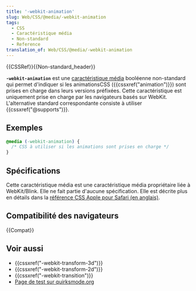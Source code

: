 ```yaml
---
title: '-webkit-animation'
slug: Web/CSS/@media/-webkit-animation
tags:
  - CSS
  - Caractéristique média
  - Non-standard
  - Reference
translation_of: Web/CSS/@media/-webkit-animation
---
```


{{CSSRef}}{{Non-standard_header}}

**`-webkit-animation`** est une [caractéristique média](/fr/docs/Web/CSS/Requêtes_média/Utiliser_les_Media_queries#Cibler_des_caractéristiques_média) booléenne non-standard qui permet d'indiquer si les animationsCSS ({{cssxref("animation")}}) sont prises en charge dans leurs versions préfixées. Cette caractéristique est uniquement prise en charge par les navigateurs basés sur WebKit. L'alternative standard correspondante consiste à utiliser {{cssxref("@supports")}}.

## Exemples

```css
@media (-webkit-animation) {
  /* CSS à utiliser si les animations sont prises en charge */
}
```

## Spécifications

Cette caractéristique média est une caractéristique média propriétaire liée à WebKit/Blink. Elle ne fait partie d'aucune spécification. Elle est décrite plus en détails dans la [référence CSS Apple pour Safari (en anglais)](https://developer.apple.com/library/safari/documentation/AppleApplications/Reference/SafariCSSRef/Articles/OtherStandardCSS3Features.html#//apple_ref/doc/uid/TP40007601-SW3).

## Compatibilité des navigateurs

{{Compat}}

## Voir aussi

- {{cssxref("-webkit-transform-3d")}}
- {{cssxref("-webkit-transform-2d")}}
- {{cssxref("-webkit-transition")}}
- [Page de test sur quirksmode.org](http://www.quirksmode.org/css/tests/mediaqueries/animation.html)
